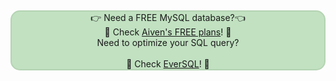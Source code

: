 &nbsp;<p style="background: #C1E1C1;border: 2px solid #b4d3b2;border-radius: 15px;text-align: center;">👉 Need a FREE MySQL database?👈<br>🦀 Check <a href="https://go.aiven.io/francesco-signup">Aiven's FREE plans</a>! 🦀<br>
Need to optimize your SQL query? <br><br>
🐧 Check <a href="https://www.eversql.com/?utm_medium=organic&utm_source=ext_blog&utm_content=ftisiotwebsite">EverSQL</a>! 🐧</p>

